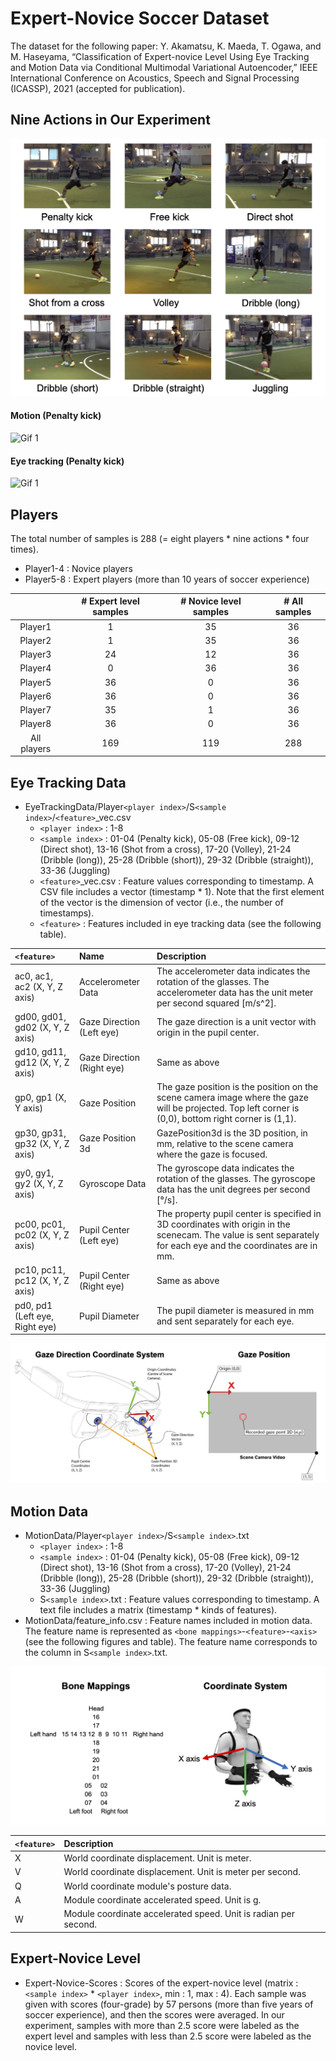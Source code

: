 # Expert-Novice Soccer Dataset

The dataset for the following paper:
Y. Akamatsu, K. Maeda, T. Ogawa, and M. Haseyama, “Classification of Expert-novice Level Using Eye Tracking and Motion Data via Conditional Multimodal Variational Autoencoder,” IEEE International Conference on Acoustics, Speech and Signal Processing (ICASSP), 2021 (accepted for publication).

## Nine Actions in Our Experiment
![Image 1](Experiment.png)

#### Motion (Penalty kick)
![Gif 1](Motion_example.gif)

#### Eye tracking (Penalty kick)
![Gif 1](Motion_example.gif)

## Players

The total number of samples is 288 (= eight players * nine actions * four times).
- Player1-4 : Novice players
- Player5-8 : Expert players (more than 10 years of soccer experience)

|       | # Expert level samples | # Novice level samples | # All samples  |
| :----: |:------:| :------:| :-----: |
|Player1| 1 | 35 | 36 |
|Player2| 1 | 35 | 36 |
|Player3| 24 | 12 | 36 |
|Player4| 0 | 36 | 36 |
|Player5| 36 | 0 | 36 |
|Player6| 36 | 0 | 36 |
|Player7| 35 | 1 | 36 |
|Player8| 36 | 0 | 36 |
|All players| 169 | 119 | 288 |


## Eye Tracking Data
- EyeTrackingData/Player`<player index>`/S`<sample index>`/`<feature>`_vec.csv
  -  `<player index>` : 1-8
  -  `<sample index>` : 01-04 (Penalty kick), 05-08 (Free kick), 09-12 (Direct shot), 13-16 (Shot from a cross), 17-20 (Volley), 21-24 (Dribble (long)), 25-28 (Dribble (short)), 29-32 (Dribble (straight)), 33-36 (Juggling)
  -  `<feature>`_vec.csv : Feature values corresponding to timestamp. A CSV file includes a vector (timestamp * 1). Note that the first element of the vector is the dimension of vector (i.e., the number of timestamps).
  -  `<feature>` : Features included in eye tracking data (see the following table).


| `<feature>`| Name | Description | 
| :---- |:------| :------| 
|ac0, ac1, ac2 (X, Y, Z axis)| Accelerometer Data | The accelerometer data indicates the rotation of the glasses. The accelerometer data has the unit meter per second squared [m/s^2]. |
|gd00, gd01, gd02 (X, Y, Z axis)| Gaze Direction (Left eye) | The gaze direction is a unit vector with origin in the pupil center. |
|gd10, gd11, gd12 (X, Y, Z axis)| Gaze Direction (Right eye) | Same as above |
|gp0, gp1 (X, Y axis)| Gaze Position | The gaze position is the position on the scene camera image where the gaze will be projected. Top left corner is (0,0), bottom right corner is (1,1).|  
|gp30, gp31, gp32 (X, Y, Z axis)| Gaze Position 3d | GazePosition3d is the 3D position, in mm, relative to the scene camera where the gaze is focused.| 
|gy0, gy1, gy2 (X, Y, Z axis)| Gyroscope Data | The gyroscope data indicates the rotation of the glasses. The gyroscope data has the unit degrees per second [°/s].|
|pc00, pc01, pc02 (X, Y, Z axis)| Pupil Center (Left eye) | The property pupil center is specified in 3D coordinates with origin in the scenecam.  The value is sent separately for each eye and the coordinates are in mm.|
|pc10, pc11, pc12 (X, Y, Z axis)| Pupil Center (Right eye) | Same as above |
|pd0, pd1 (Left eye, Right eye)| Pupil Diameter | The pupil diameter is measured in mm and sent separately for each eye. |

![Image 2](EyeTrackingData.png)

## Motion Data
- MotionData/Player`<player index>`/S`<sample index>`.txt 
  - `<player index>` : 1-8
  - `<sample index>` : 01-04 (Penalty kick), 05-08 (Free kick), 09-12 (Direct shot), 13-16 (Shot from a cross), 17-20 (Volley), 21-24 (Dribble (long)), 25-28 (Dribble (short)), 29-32 (Dribble (straight)), 33-36 (Juggling)
  - S`<sample index>`.txt : Feature values corresponding to timestamp. A text file includes a matrix (timestamp * kinds of features).
- MotionData/feature_info.csv : Feature names included in motion data. The feature name is represented as `<bone mappings>`-`<feature>`-`<axis>` (see the following figures and table). The feature name corresponds to the column in S`<sample index>`.txt.

![Image 4](MotionData.png)

| `<feature>`| Description | 
| :---- |:------| 
| X | World coordinate displacement. Unit is meter.| 
| V | World coordinate displacement. Unit is meter per second. | 
| Q | World coordinate module's posture data. | 
| A | Module coordinate accelerated speed. Unit is g. | 
| W | Module coordinate accelerated speed. Unit is radian per second. | 

## Expert-Novice Level
- Expert-Novice-Scores : Scores of the expert-novice level (matrix : `<sample index>` * `<player index>`, min : 1, max : 4). Each sample was given with scores (four-grade) by 57 persons (more than five years of soccer experience), and then the scores were averaged. In our experiment, samples with more than 2.5 score were labeled as the expert level and samples with less than 2.5 score were labeled as the novice level. 

